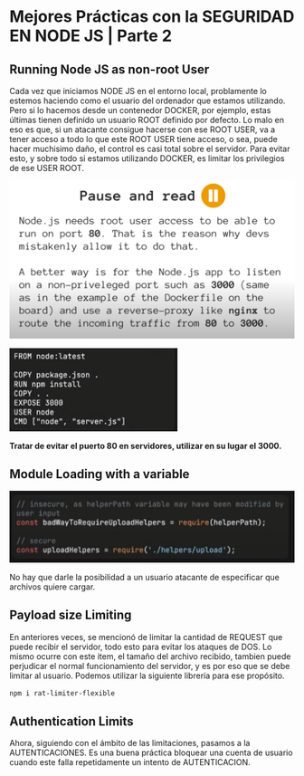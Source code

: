 # Mejores Prácticas con la SEGURIDAD EN NODE JS | Parte 2


## Running Node JS as non-root User

Cada vez que iniciamos NODE JS en el entorno local, problamente lo estemos haciendo como el usuario del ordenador que estamos utilizando. Pero si lo hacemos desde un contenedor DOCKER, por ejemplo, estas últimas tienen definido un usuario ROOT definido por defecto. Lo malo en eso es que, si un atacante consigue hacerse con ese ROOT USER, va a tener acceso a todo lo que este ROOT USER tiene acceso, o sea, puede hacer muchisimo daño, el control es casi total sobre el servidor.
Para evitar esto, y sobre todo si estamos utilizando DOCKER, es limitar los privilegios de ese USER ROOT.

![alt text](image.png)

![alt text](image-1.png)

**Tratar de evitar el puerto 80 en servidores, utilizar en su lugar el 3000.**


## Module Loading with a variable

![alt text](image-2.png)

No hay que darle la posibilidad a un usuario atacante de especificar que archivos quiere cargar.


## Payload size Limiting

En anteriores veces, se mencionó de limitar la cantidad de REQUEST que puede recibir el servidor, todo esto para evitar los ataques de DOS. Lo mismo ocurre con este item, el tamaño del archivo recibido, tambien puede perjudicar el normal funcionamiento del servidor, y es por eso que se debe limitar al usuario. Podemos utilizar la siguiente librería para ese propósito.

```bash
npm i rat-limiter-flexible
```

## Authentication Limits

Ahora, siguiendo con el ámbito de las limitaciones, pasamos a la AUTENTICACIONES. Es una buena práctica bloquear una cuenta de usuario cuando este falla repetidamente un intento de AUTENTICACION.
